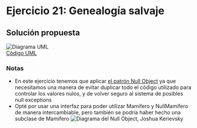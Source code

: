 # Ejercicio 21: Genealogía salvaje
## Solución propuesta
![Diagrama UML](./diag_uml.png)<br>
[Código UML](./source.uml)
### Notas
- En este ejercicio tenemos que aplicar [el patrón Null Object](https://refactoring.guru/es/introduce-null-object) ya que necesitamos una manera de evitar duplicar todo el código utilizado para controlar los valores nulos, y de volver seguro al sistema de posibles null exceptions
- Opté por usar una interfaz para poder utilizar Mamifero y NullMamifero de manera intercambiable, pero también se podría haber hecho una subclase de Mamifero
  ![Diagrama del Null Object, Joshua Kerievsky](./diag_null_obj.png)
